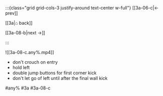 :::{class="grid grid-cols-3 justify-around text-center w-full"}
[[3a-06-c|← prev]]

[[3a|⌂ back]]

[[3a-08-b|next →]]

:::

![[3a-08-c.any%.mp4]]

* don't crouch on entry
* hold left
* double jump buttons for first corner kick
* don't let go of left until after the final wall kick

#any% #3a #3a-08-c
